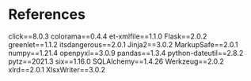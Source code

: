 # References

click==8.0.3
colorama==0.4.4
et-xmlfile==1.1.0
Flask==2.0.2
greenlet==1.1.2
itsdangerous==2.0.1
Jinja2==3.0.2
MarkupSafe==2.0.1
numpy==1.21.4
openpyxl==3.0.9
pandas==1.3.4
python-dateutil==2.8.2
pytz==2021.3
six==1.16.0
SQLAlchemy==1.4.26
Werkzeug==2.0.2
xlrd==2.0.1
XlsxWriter==3.0.2
